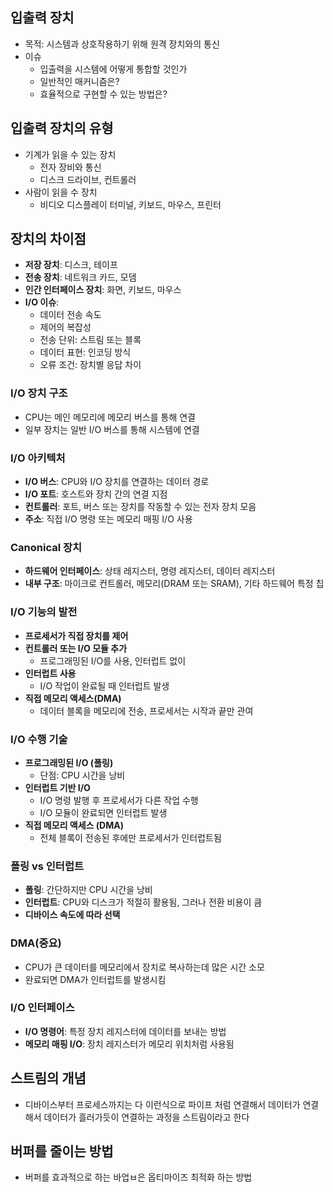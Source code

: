 
## 입출력 장치

* 목적: 시스템과 상호작용하기 위해 원격 장치와의 통신
* 이슈
	* 입출력을 시스템에 어떻게 통합할 것인가
	* 일반적인 매커니즘은?
	* 효율적으로 구현할 수 있는 방법은?

## 입출력 장치의 유형

* 기계가 읽을 수 있는 장치
	* 전자 장비와 통신
	* 디스크 드라이브, 컨트롤러
* 사람이 읽을 수 장치
	* 비디오 디스플레이 터미널, 키보드, 마우스, 프린터


##  장치의 차이점

- **저장 장치**: 디스크, 테이프
- **전송 장치**: 네트워크 카드, 모뎀
- **인간 인터페이스 장치**: 화면, 키보드, 마우스
- **I/O 이슈**:
    - 데이터 전송 속도
    - 제어의 복잡성
    - 전송 단위: 스트림 또는 블록
    - 데이터 표현: 인코딩 방식
    - 오류 조건: 장치별 응답 차이

### I/O 장치 구조

- CPU는 메인 메모리에 메모리 버스를 통해 연결
- 일부 장치는 일반 I/O 버스를 통해 시스템에 연결

### I/O 아키텍처

- **I/O 버스**: CPU와 I/O 장치를 연결하는 데이터 경로
- **I/O 포트**: 호스트와 장치 간의 연결 지점
- **컨트롤러**: 포트, 버스 또는 장치를 작동할 수 있는 전자 장치 모음
- **주소**: 직접 I/O 명령 또는 메모리 매핑 I/O 사용

### Canonical 장치

- **하드웨어 인터페이스**: 상태 레지스터, 명령 레지스터, 데이터 레지스터
- **내부 구조**: 마이크로 컨트롤러, 메모리(DRAM 또는 SRAM), 기타 하드웨어 특정 칩

### I/O 기능의 발전

- **프로세서가 직접 장치를 제어**
- **컨트롤러 또는 I/O 모듈 추가**
    - 프로그래밍된 I/O를 사용, 인터럽트 없이
- **인터럽트 사용**
    - I/O 작업이 완료될 때 인터럽트 발생
- **직접 메모리 액세스(DMA)**
    - 데이터 블록을 메모리에 전송, 프로세서는 시작과 끝만 관여

### I/O 수행 기술

- **프로그래밍된 I/O (폴링)**
    - 단점: CPU 시간을 낭비
- **인터럽트 기반 I/O**
    - I/O 명령 발행 후 프로세서가 다른 작업 수행
    - I/O 모듈이 완료되면 인터럽트 발생
- **직접 메모리 액세스 (DMA)**
    - 전체 블록이 전송된 후에만 프로세서가 인터럽트됨

### 폴링 vs 인터럽트

- **폴링**: 간단하지만 CPU 시간을 낭비
- **인터럽트**: CPU와 디스크가 적절히 활용됨, 그러나 전환 비용이 큼
- **디바이스 속도에 따라 선택**

### DMA(중요)
- CPU가 큰 데이터를 메모리에서 장치로 복사하는데 많은 시간 소모
- 완료되면 DMA가 인터럽트를 발생시킴

### I/O 인터페이스

- **I/O 명령어**: 특정 장치 레지스터에 데이터를 보내는 방법
- **메모리 매핑 I/O**: 장치 레지스터가 메모리 위치처럼 사용됨

## 스트림의 개념
* 디바이스부터 프로세스까지는 다 이런식으로 파이프 처럼 연결해서 데이터가 연결해서 데이터가 흘러가듯이 연결하는 과정을 스트림이라고 한다

## 버퍼를 줄이는 방법
* 버퍼를 효과적으로 하는 바업ㅂ은 옵티마이즈 최적화 하는 방법